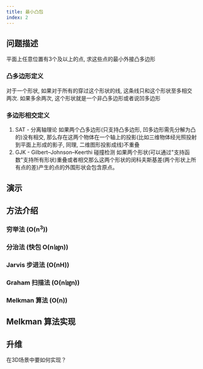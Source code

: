 ```yaml
---
title: 最小凸包
index: 2
---
```


## 问题描述

平面上任意位置有3个及以上的点, 求这些点的最小外接凸多边形

### 凸多边形定义

对于一个形状, 如果对于所有的穿过这个形状的线, 这条线只和这个形状至多相交两次. 如果多余两次, 这个形状就是一个非凸多边形或者说凹多边形

### 多边形相交定义

1. SAT - 分离轴理论
  如果两个凸多边形(只支持凸多边形, 凹多边形需先分解为凸的)没有相交, 那么存在这两个物体在一个轴上的投影(比如三维物体经光照投射到平面上形成的影子, 同理, 二维图形投影成线)不重叠
2. GJK - Gilbert–Johnson–Keerthi 碰撞检测
  如果两个形状(可以通过"支持函数"支持所有形状)重叠或者相交那么这两个形状的闵科夫斯基差(两个形状上所有点的差)产生的点的外围形状会包含原点。

## 演示

## 方法介绍

### 穷举法 (O(n<sup>3</sup>))

### 分治法 (快包 O(n㏒n))

### Jarvis 步进法 (O(nH))

### Graham 扫描法 (O(n㏒n))

### Melkman 算法 (O(n))

## Melkman 算法实现

## 升维

在3D场景中要如何实现？

